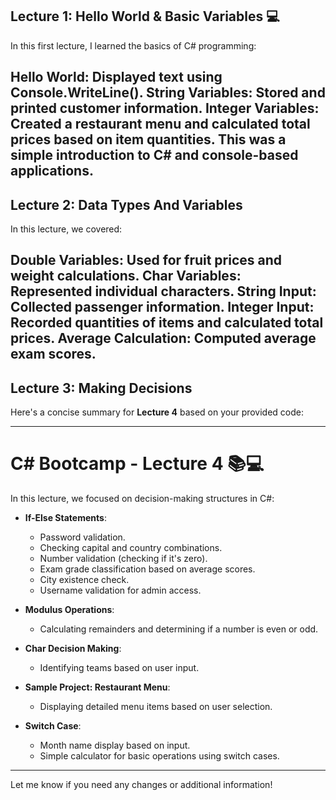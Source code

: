 Lecture 1: Hello World & Basic Variables 💻
----------------------------------------------------
In this first lecture, I learned the basics of C# programming:

Hello World: Displayed text using Console.WriteLine().
String Variables: Stored and printed customer information.
Integer Variables: Created a restaurant menu and calculated total prices based on item quantities.
This was a simple introduction to C# and console-based applications.
----------------------------------------------------

Lecture 2: Data Types And Variables
----------------------------------------------------
In this lecture, we covered:

Double Variables: Used for fruit prices and weight calculations.
Char Variables: Represented individual characters.
String Input: Collected passenger information.
Integer Input: Recorded quantities of items and calculated total prices.
Average Calculation: Computed average exam scores.
----------------------------------------------------

Lecture 3: Making Decisions
----------------------------------------------------
Here's a concise summary for **Lecture 4** based on your provided code:

---

# C# Bootcamp - Lecture 4 📚💻

In this lecture, we focused on decision-making structures in C#:

- **If-Else Statements**:
  - Password validation.
  - Checking capital and country combinations.
  - Number validation (checking if it's zero).
  - Exam grade classification based on average scores.
  - City existence check.
  - Username validation for admin access.

- **Modulus Operations**:
  - Calculating remainders and determining if a number is even or odd.

- **Char Decision Making**:
  - Identifying teams based on user input.

- **Sample Project: Restaurant Menu**:
  - Displaying detailed menu items based on user selection.

- **Switch Case**:
  - Month name display based on input.
  - Simple calculator for basic operations using switch cases.

---

Let me know if you need any changes or additional information!
